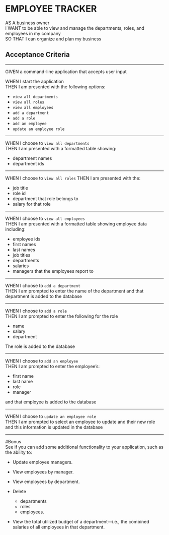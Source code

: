 # EMPLOYEE TRACKER

AS A business owner  
I WANT to be able to view and manage the departments, roles, and employees in my company  
SO THAT I can organize and plan my business

## Acceptance Criteria
----------------------------------
GIVEN a command-line application that accepts user input

WHEN I start the application  
THEN I am presented with the following options:
- `view all departments`
- `view all roles`
- `view all employees`
- `add a department`
- `add a role`
- `add an employee`
- `update an employee role`
---
WHEN I choose to `view all departments`  
THEN I am presented with a formatted table showing:  
- department names
- department ids
---
WHEN I choose to `view all roles`
THEN I am presented with the:
- job title
- role id
- department that role belongs to
- salary for that role
---
WHEN I choose to `view all employees`  
THEN I am presented with a formatted table showing employee data including:  
- employee ids 
- first names 
- last names 
- job titles
- departments
- salaries 
- managers that the employees report to
---
WHEN I choose to `add a department`  
THEN I am prompted to enter the name of the department and that department is added to the database  

---

WHEN I choose to `add a role`  
THEN I am prompted to enter the following for the role
- name 
- salary
- department  

The role is added to the database  

---
WHEN I choose to `add an employee`  
THEN I am prompted to enter the employee’s:  
- first name
- last name
- role
- manager  

and that employee is added to the database  

---
WHEN I choose to `update an employee role`  
THEN I am prompted to select an employee to update and their new role and this information is updated in the database 

-------
#Bonus  
See if you can add some additional functionality to your application, such as the ability to:  

 - Update employee managers.

 - View employees by manager.

 - View employees by department.

 - Delete  
   - departments
   - roles
   - employees.

- View the total utilized budget of a department—i.e., the combined salaries of all employees in that department.